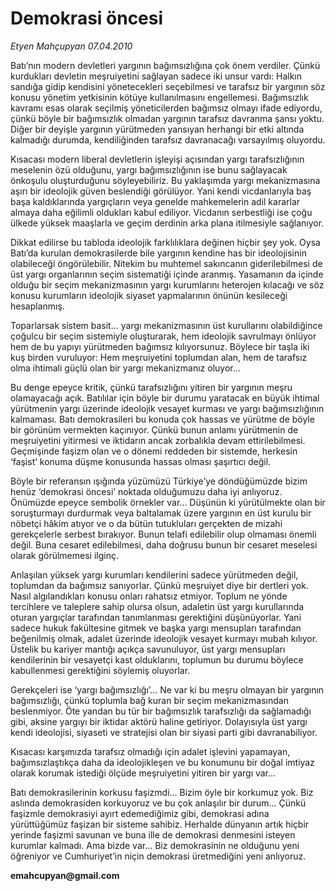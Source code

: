 # Demokrasi öncesi

*Etyen Mahçupyan 07.04.2010*

<div class="yazi"><p>Batı’nın modern devletleri yargının bağımsızlığına çok önem verdiler. Çünkü kurdukları devletin meşruiyetini sağlayan sadece iki unsur vardı: Halkın sandığa gidip kendisini yönetecekleri seçebilmesi ve tarafsız bir yargının söz konusu yönetim yetkisinin kötüye kullanılmasını engellemesi. Bağımsızlık kavramı esas olarak seçilmiş yöneticilerden bağımsız olmayı ifade ediyordu, çünkü böyle bir bağımsızlık olmadan yargının tarafsız davranma şansı yoktu. Diğer bir deyişle yargının yürütmeden yansıyan herhangi bir etki altında kalmadığı durumda, kendiliğinden tarafsız davranacağı varsayılmış oluyordu. </p>
<p>Kısacası modern liberal devletlerin işleyişi açısından yargı tarafsızlığının meselenin özü olduğunu, yargı bağımsızlığının ise bunu sağlayacak önkoşulu oluşturduğunu söyleyebiliriz. Bu yaklaşımda yargı mekanizmasına aşırı bir ideolojik güven beslendiği görülüyor. Yani kendi vicdanlarıyla baş başa kaldıklarında yargıçların veya genelde mahkemelerin adil kararlar almaya daha eğilimli oldukları kabul ediliyor. Vicdanın serbestliği ise çoğu ülkede yüksek maaşlarla ve geçim derdinin arka plana itilmesiyle sağlanıyor. </p>
<p>Dikkat edilirse bu tabloda ideolojik farklılıklara değinen hiçbir şey yok. Oysa Batı’da kurulan demokrasilerde bile yargının kendine has bir ideolojisinin olabileceği öngörülebilir. Nitekim bu muhtemel sakıncanın giderilebilmesi de üst yargı organlarının seçim sistematiği içinde aranmış. Yasamanın da içinde olduğu bir seçim mekanizmasının yargı kurumlarını heterojen kılacağı ve söz konusu kurumların ideolojik siyaset yapmalarının önünün kesileceği hesaplanmış.</p>
<p>Toparlarsak sistem basit... yargı mekanizmasının üst kurullarını olabildiğince çoğulcu bir seçim sistemiyle oluşturarak, hem ideolojik savrulmayı önlüyor hem de bu yapıyı yürütmeden bağımsız kılıyorsunuz. Böylece bir taşla iki kuş birden vuruluyor: Hem meşruiyetini toplumdan alan, hem de tarafsız olma ihtimali güçlü olan bir yargı mekanizmanız oluyor...</p>
<p>Bu denge epeyce kritik, çünkü tarafsızlığını yitiren bir yargının meşru olamayacağı açık. Batılılar için böyle bir durumu yaratacak en büyük ihtimal yürütmenin yargı üzerinde ideolojik vesayet kurması ve yargı bağımsızlığının kalmaması. Batı demokrasileri bu konuda çok hassas ve yürütme de böyle bir görünüm vermekten kaçınıyor. Çünkü bunun anlamı yürütmenin de meşruiyetini yitirmesi ve iktidarın ancak zorbalıkla devam ettirilebilmesi. Geçmişinde faşizm olan ve o dönemi reddeden bir sistemde, herkesin ‘faşist’ konuma düşme konusunda hassas olması şaşırtıcı değil.</p>
<p>Böyle bir referansın ışığında yüzümüzü Türkiye’ye döndüğümüzde bizim henüz ‘demokrasi öncesi’ noktada olduğumuzu daha iyi anlıyoruz. Önümüzde epeyce sembolik örnekler var... Düşünün ki yürütülmekte olan bir soruşturmayı durdurmak veya baltalamak üzere yargının en üst kurulu bir nöbetçi hâkim atıyor ve o da bütün tutukluları gerçekten de mizahi gerekçelerle serbest bırakıyor. Bunun telafi edilebilir olup olmaması önemli değil. Buna cesaret edilebilmesi, daha doğrusu bunun bir cesaret meselesi olarak görülmemesi ilginç.</p>
<p>Anlaşılan yüksek yargı kurumları kendilerini sadece yürütmeden değil, toplumdan da bağımsız sanıyorlar. Çünkü meşruiyet diye bir dertleri yok. Nasıl algılandıkları konusu onları rahatsız etmiyor. Toplum ne yönde tercihlere ve taleplere sahip olursa olsun, adaletin üst yargı kurullarında oturan yargıçlar tarafından tanımlanması gerektiğini düşünüyorlar. Yani sadece hukuk fakültesine gitmek ve başka yargı mensupları tarafından beğenilmiş olmak, adalet üzerinde ideolojik vesayet kurmayı mubah kılıyor. Üstelik bu kariyer mantığı açıkça savunuluyor, üst yargı mensupları kendilerinin bir vesayetçi kast olduklarını, toplumun bu durumu böylece kabullenmesi gerektiğini söylemiş oluyorlar. </p>
<p>Gerekçeleri ise ‘yargı bağımsızlığı’... Ne var ki bu meşru olmayan bir yargının bağımsızlığı, çünkü toplumla bağ kuran bir seçim mekanizmasından beslenmiyor. Öte yandan bu tür bir bağımsızlık tarafsızlığı da sağlamadığı gibi, aksine yargıyı bir iktidar aktörü haline getiriyor. Dolayısıyla üst yargı kendi ideolojisi, siyaseti ve stratejisi olan bir siyasi parti gibi davranabiliyor. </p>
<p>Kısacası karşımızda tarafsız olmadığı için adalet işlevini yapamayan, bağımsızlaştıkça daha da ideolojikleşen ve bu konumunu bir doğal imtiyaz olarak korumak istediği ölçüde meşruiyetini yitiren bir yargı var... </p>
<p>Batı demokrasilerinin korkusu faşizmdi... Bizim öyle bir korkumuz yok. Biz aslında demokrasiden korkuyoruz ve bu çok anlaşılır bir durum... Çünkü faşizmle demokrasiyi ayırt edemediğimiz gibi, demokrasi adına yürüttüğümüz faşizan bir sisteme sahibiz. Herhalde dünyanın artık hiçbir yerinde faşizmi savunan ve buna ille de demokrasi denmesini isteyen kurumlar kalmadı. Ama bizde var... Biz demokrasinin ne olduğunu yeni öğreniyor ve Cumhuriyet’in niçin demokrasi üretmediğini yeni anlıyoruz.</p>
<p><b>emahcupyan@gmail.com</b></p></div>
